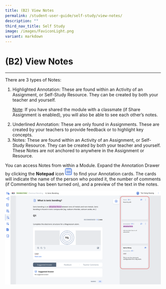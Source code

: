 ```yaml
---
title: (B2) View Notes
permalink: /student-user-guide/self-study/view-notes/
description: ""
third_nav_title: Self Study
image: /images/FaviconLight.png
variant: markdown
---
```

<h1 id="-2-view-notes">(B2) View Notes</h1>
<hr>
<p>There are 3 types of Notes:</p>
<ol>
<li>Highlighted Annotation: These are found within an Activity of an Assignment, or Self-Study Resource. They can be created by both your teacher and yourself.</li>
	<p><u>Note</u>: If you have shared the module with a classmate (if Share Assignment is enabled), you will also be able to see each other’s notes.</p>
<li>Underlined Annotation: These are only found in Assignments. These are created by your teachers to provide feedback or to highlight key concepts.</li>
<li>Notes: These are found within an Activity of an Assignment, or Self-Study Resource. They can be created by both your teacher and yourself. These Notes are not anchored to anywhere in the Assignment or Resource.</li>
</ol>
<p>You can access Notes from within a Module. Expand the Annotation Drawer by clicking the <strong>Notepad</strong> icon <img style="width:1.5rem; display: inline;" src="/images/Icons/Note.svg" alt="View Notes #1"> to find your Annotation cards. The cards will indicate the name of the person who posted it, the number of comments (if Commenting has been turned on), and a preview of the text in the notes.</p>
<p><img src="/images/1Student/SS-ViewNotes.png" alt="View Notes #2"></p>